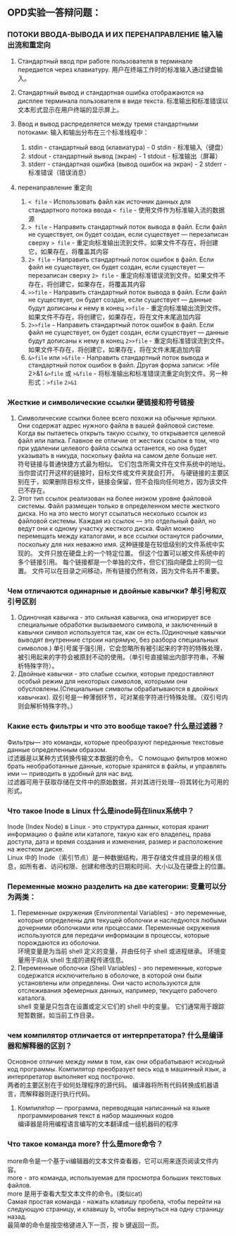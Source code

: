 ## OPD实验一答辩问题：

### ПОТОКИ ВВОДА-ВЫВОДА И ИХ ПЕРЕНАПРАВЛЕНИЕ 输入输出流和重定向
1. Стандартный ввод при работе пользователя в терминале передается через клавиатуру.
用户在终端工作时的标准输入通过键盘输入。

2. Стандартный вывод и стандартная ошибка отображаются на дисплее терминала пользователя в виде текста.
标准输出和标准错误以文本形式显示在用户终端的显示屏上。

3. Ввод и вывод распределяется между тремя стандартными потоками:
输入和输出分布在三个标准线程中：
   1. stdin - стандартный ввод (клавиатура) - 0
   stdin - 标准输入（键盘）
   2. stdout - стандартный вывод (экран) - 1
   stdout - 标准输出（屏幕）
   3. stderr - стандартная ошибка (вывод ошибок на экран) - 2
   stderr - 标准错误（错误消息）

4. перенаправление 重定向
      1. `< file` - Использовать файл как источник данных для стандартного потока ввода
      `< file` - 使用文件作为标准输入流的数据源
      2. `> file` - Направить стандартный поток вывода в файл. Если файл не существует, он будет создан, если существует — перезаписан сверху
      `> file` - 重定向标准输出流到文件。如果文件不存在，将创建它，如果存在，将覆盖其内容
      3. `2> file` - Направить стандартный поток ошибок в файл. Если файл не существует, он будет создан, если существует — перезаписан сверху
      `2> file` - 重定向标准错误流到文件。如果文件不存在，将创建它，如果存在，将覆盖其内容
      4. `>>file` - Направить стандартный поток вывода в файл. Если файл не существует, он будет создан, если существует — данные будут дописаны к нему в конец
       `>>file` - 重定向标准输出流到文件。如果文件不存在，将创建它，如果存在，将在文件末尾追加内容
      5. `2>>file` - Направить стандартный поток ошибок в файл. Если файл не существует, он будет создан, если существует — данные будут дописаны к нему в конец
      `2>>file` - 重定向标准错误流到文件。如果文件不存在，将创建它，如果存在，将在文件末尾追加内容
      6. `&>file` или `>&file` - Направить стандартный поток вывода и стандартный поток ошибок в файл. Другая форма записи: >file 2>&1
      `&>file` 或 `>&file` - 将标准输出和标准错误流重定向到文件。另一种形式：`>file` `2>&1`

### Жесткие и символические ссылки 硬链接和符号链接
1. Символические ссылки более всего похожи на обычные ярлыки. Они содержат адрес нужного файла в вашей файловой системе. Когда вы пытаетесь открыть такую ссылку, то открывается целевой файл или папка. Главное ее отличие от жестких ссылок в том, что при удалении целевого файла ссылка останется, но она будет указывать в никуда, поскольку файла на самом деле больше нет.  
符号链接与普通快捷方式最为相似。 它们包含所需文件在文件系统中的地址。 当你尝试打开这样的链接时，目标文件或文件夹就会打开。 与硬链接的主要区别在于，如果删除目标文件，链接会保留，但不会指向任何地方，因为该文件已不存在。  
2. Этот тип ссылок реализован на более низком уровне файловой системы. Файл размещен только в определенном месте жесткого диска. Но на это место могут ссылаться несколько ссылок из файловой системы. Каждая из ссылок — это отдельный файл, но ведут они к одному участку жесткого диска. Файл можно перемещать между каталогами, и все ссылки останутся рабочими, поскольку для них неважно имя.
这种链接是在较低级别的文件系统中实现的。 文件只放在硬盘上的一个特定位置。 但这个位置可以被文件系统中的多个链接引用。 每个链接都是一个单独的文件，但它们指向硬盘上的同一位置。 文件可以在目录之间移动，所有链接仍然有效，因为文件名并不重要。

### Чем отличаются одинарные и двойные кавычки? 单引号和双引号区别
1. Одиночная кавычка - это сильная кавычка, она игнорирует все специальные обработки вызываемого символа, и заключенный в кавычки символ используется так, как он есть.(Одиночные кавычки выводят внутренние строки напрямую, без разбора специальных символов.)
单引号属于强引用，它会忽略所有被引起来的字符的特殊处理，被引用起来的字符会被原封不动的使用。（单引号直接输出内部字符串，不解析特殊字符）。
2. Двойные кавычки - это слабые ссылки, которые предоставляют особый режим для некоторых символов, которыми они обусловлены.(Специальные символы обрабатываются в двойных кавычках).
双引号是一种薄弱环节，可对某些字符进行特殊处理。（双引号内则会解析特殊字符。）

### Какие есть фильтры и что это вообще такое? 什么是过滤器？
Фильтры— это команды, которые преобразуют переданные текстовые данные определенным образом.  
过滤器是以某种方式转换传输文本数据的命令。
С помощью фильтров можно брать необработанные данные, которые хранятся в файлы, и управлять ими — приводить в удобный для нас вид.  
过滤器可用于获取存储在文件中的原始数据，并对其进行处理--将其转化为可用的形式。  

### Что такое Inode в Linux 什么是inode码在linux系统中？
Inode (Index Node) в Linux - это структура данных, которая хранит информацию о файле или каталоге, такую как его владелец, права доступа, дата и время создания и изменения, размер и расположение на жестком диске.  
Linux 中的 Inode（索引节点）是一种数据结构，用于存储文件或目录的相关信息，如所有者、访问权限、创建和修改的日期和时间、大小以及在硬盘上的位置。

### Переменные можно разделить на две категории: 变量可以分为两类：
1. Переменные окружения (Environmental Variables) - это переменные, которые определены для текущей оболочки и наследуются любыми дочерними оболочками или процессами. Переменные окружения используются для передачи информации в процессы, которые порождаются из оболочки.  
环境变量是为当前 shell 定义的变量，并由任何子 shell 或进程继承。 环境变量用于向从 shell 生成的进程传递信息。  
2. Переменные оболочки (Shell Variables) - это переменные, которые содержатся исключительно в оболочке, в которой они были установлены или определены. Они часто используются для отслеживания эфемерных данных, например, текущего рабочего каталога.  
shell 变量是只包含在设置或定义它们的 shell 中的变量。 它们通常用于跟踪短暂数据，如当前工作目录。

### чем компилятор отличается от интерпретатора? 什么是编译器和解释器的区别？
Основное отличие между ними в том, как они обрабатывают исходный код программы. Компилятор преобразует весь код в машинный язык, а интерпретатор выполняет код построчно.  
两者的主要区别在于如何处理程序的源代码。 编译器将所有代码转换成机器语言，而解释器则逐行执行代码。  

1. Компиля́тор — программа, переводящая написанный на языке программирования текст в набор машинных кодов  
编译器是将用编程语言编写的文本翻译成一组机器码的程序

### Что такое команда more? 什么是more命令？
more命令是一个基于vi编辑器的文本文件查看器，它可以用来逐页阅读文件内容。  
more - это команда, используемая для просмотра больших текстовых файлов.  
more 是用于查看大型文本文件的命令。(类似cat)  
Самая простая команда - нажать клавишу пробела, чтобы перейти на следующую страницу, и клавишу b, чтобы вернуться на одну страницу назад.  
最简单的命令是按空格键进入下一页，按 b 键返回一页。